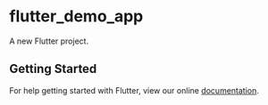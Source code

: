 # flutter_demo_app

A new Flutter project.

## Getting Started

For help getting started with Flutter, view our online
[documentation](https://flutter.io/).
